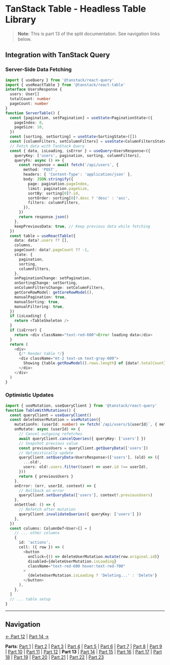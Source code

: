 # TanStack Table - Headless Table Library

> **Note**: This is part 13 of the split documentation. See navigation links below.


## Integration with TanStack Query

### Server-Side Data Fetching
```typescript
import { useQuery } from '@tanstack/react-query'
import { useReactTable } from '@tanstack/react-table'
interface UsersResponse {
  users: User[]
  totalCount: number
  pageCount: number
}
function ServerTable() {
  const [pagination, setPagination] = useState<PaginationState>({
    pageIndex: 0,
    pageSize: 10,
  })
  const [sorting, setSorting] = useState<SortingState>([])
  const [columnFilters, setColumnFilters] = useState<ColumnFiltersState>([])
  // Fetch data with TanStack Query
  const { data, isLoading, isError } = useQuery<UsersResponse>({
    queryKey: ['users', pagination, sorting, columnFilters],
    queryFn: async () => {
      const response = await fetch('/api/users', {
        method: 'POST',
        headers: { 'Content-Type': 'application/json' },
        body: JSON.stringify({
          page: pagination.pageIndex,
          limit: pagination.pageSize,
          sortBy: sorting[0]?.id,
          sortOrder: sorting[0]?.desc ? 'desc' : 'asc',
          filters: columnFilters,
        }),
      })
      return response.json()
    },
    keepPreviousData: true, // Keep previous data while fetching
  })
  const table = useReactTable({
    data: data?.users ?? [],
    columns,
    pageCount: data?.pageCount ?? -1,
    state: {
      pagination,
      sorting,
      columnFilters,
    },
    onPaginationChange: setPagination,
    onSortingChange: setSorting,
    onColumnFiltersChange: setColumnFilters,
    getCoreRowModel: getCoreRowModel(),
    manualPagination: true,
    manualSorting: true,
    manualFiltering: true,
  })
  if (isLoading) {
    return <TableSkeleton />
  }
  if (isError) {
    return <div className="text-red-600">Error loading data</div>
  }
  return (
    <div>
      {/* Render table */}
      <div className="mt-2 text-sm text-gray-600">
        Showing {table.getRowModel().rows.length} of {data?.totalCount} results
      </div>
    </div>
  )
}
```

### Optimistic Updates
```typescript
import { useMutation, useQueryClient } from '@tanstack/react-query'
function TableWithMutations() {
  const queryClient = useQueryClient()
  const deleteUserMutation = useMutation({
    mutationFn: (userId: number) => fetch(`/api/users/${userId}`, { method: 'DELETE' }),
    onMutate: async (userId) => {
      // Cancel outgoing refetches
      await queryClient.cancelQueries({ queryKey: ['users'] })
      // Snapshot previous value
      const previousUsers = queryClient.getQueryData(['users'])
      // Optimistically update
      queryClient.setQueryData<UsersResponse>(['users'], (old) => ({
        ...old!,
        users: old!.users.filter((user) => user.id !== userId),
      }))
      return { previousUsers }
    },
    onError: (err, userId, context) => {
      // Rollback on error
      queryClient.setQueryData(['users'], context?.previousUsers)
    },
    onSettled: () => {
      // Refetch after mutation
      queryClient.invalidateQueries({ queryKey: ['users'] })
    },
  })
  const columns: ColumnDef<User>[] = [
    // ... other columns
    {
      id: 'actions',
      cell: ({ row }) => (
        <button
          onClick={() => deleteUserMutation.mutate(row.original.id)}
          disabled={deleteUserMutation.isLoading}
          className="text-red-600 hover:text-red-700"
        >
          {deleteUserMutation.isLoading ? 'Deleting...' : 'Delete'}
        </button>
      ),
    },
  ]
  // ... table setup
}
```
---


## Navigation

[← Part 12](./12-column-visibility.md) | [Part 14 →](./14-integration-with-effectts.md)


**Parts**: [Part 1](./01-start.md) | [Part 2](./02-overview.md) | [Part 3](./03-why-tanstack-table-for-omnera.md) | [Part 4](./04-core-concepts.md) | [Part 5](./05-installation.md) | [Part 6](./06-basic-table-setup.md) | [Part 7](./07-column-definitions.md) | [Part 8](./08-sorting.md) | [Part 9](./09-filtering.md) | [Part 10](./10-pagination.md) | [Part 11](./11-row-selection.md) | [Part 12](./12-column-visibility.md) | **Part 13** | [Part 14](./14-integration-with-effectts.md) | [Part 15](./15-styling-with-tailwind-css.md) | [Part 16](./16-reusable-data-table-component-shadcnui-pattern.md) | [Part 17](./17-performance-optimization.md) | [Part 18](./18-testing.md) | [Part 19](./19-best-practices.md) | [Part 20](./20-common-pitfalls.md) | [Part 21](./21-when-to-use-tanstack-table.md) | [Part 22](./22-full-stack-integration-with-layered-architecture.md) | [Part 23](./23-references.md)